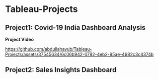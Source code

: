 # Tableau-Projects

## Project1: Covid-19 India Dashboard Analysis

**Project Video**

https://github.com/abdullahayub/Tableau-Projects/assets/37545634/6c06b942-0782-4eb2-95ae-4982c3c4374b

## Project2: Sales Insights Dashboard

